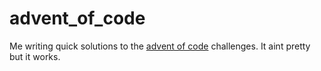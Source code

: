 # advent_of_code

Me writing quick solutions to the [advent of code](https://adventofcode.com/) challenges. It aint pretty but it works.
